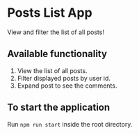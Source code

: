 # Posts List App

View and filter the list of all posts!

## Available functionality

1. View the list of all posts.
2. Filter displayed posts by user id.
3. Expand post to see the comments.

## To start the application
Run `npm run start` inside the root directory.